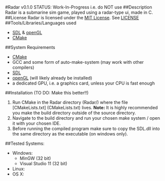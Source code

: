 #Radar v0.1.0 STATUS: Work-In-Progress i.e. do NOT use
##Description
Radar is a submarine sim game, played using a radar-type ui, made in C.
##License
Radar is licensed under the [MIT License](https://opensource.org/licenses/MIT).
See [LICENSE](LICENSE)
##Tools/Libraries/Languages used
-  [SDL](http://www.libsdl.org) & [openGL](https://www.opengl.org/)
-  [CMake](https://www.cmake.org)

##System Requirements
- [CMake](https://www.cmake.org)
- GCC and some form of auto-make-system (may work with other compilers)
- [SDL](http://www.libsdl.org)
- [openGL](https://www.opengl.org/) (will likely already be installed)
- a dedicated GPU, i.e. a graphics card, unless your CPU is fast enough

##Installation (TO DO: Make this better!!)
1. Run CMake in the Radar directory (Radar/) where the file [CMakeLists.txt]
(CMakeLists.txt) lives. **Note:** It is highly recommended you make the build
directory outside of the source directory.
2. Navigate to the build directory and run your chosen make system / open it
with your chosen IDE.
3. Before running the compiled program make sure to copy the SDL.dll into the
same directory as the executable (on windows only).

##Tested Systems:
- Windows:
  + MinGW (32 bit)
  + Visual Studio 11 (32 bit)
- Linux:
- OS X:
